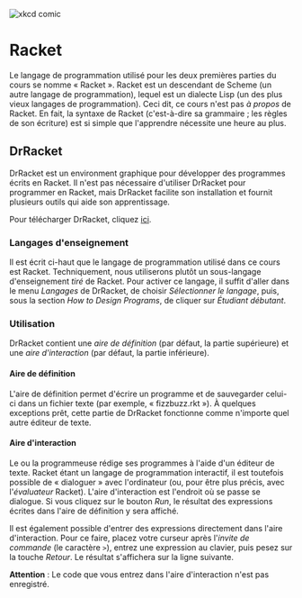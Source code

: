 ![xkcd comic](https://imgs.xkcd.com/comics/lisp_cycles.png)

# Racket

Le langage de programmation utilisé pour les deux premières parties du
cours se nomme « Racket ». Racket est un descendant de Scheme (un autre
langage de programmation), lequel est un dialecte Lisp (un des plus
vieux langages de programmation). Ceci dit, ce cours n'est pas *à
propos* de Racket. En fait, la syntaxe de Racket (c'est-à-dire sa
grammaire ; les règles de son écriture) est si simple que l'apprendre
nécessite une heure au plus.

## DrRacket

DrRacket est un environment graphique pour développer des programmes
écrits en Racket. Il n'est pas nécessaire d'utiliser DrRacket pour
programmer en Racket, mais DrRacket facilite son installation et fournit
plusieurs outils qui aide son apprentissage. 

Pour télécharger DrRacket, cliquez [ici][installation].

[installation]: https://download.racket-lang.org

### Langages d'enseignement

Il est écrit ci-haut que le langage de programmation utilisé dans ce
cours est Racket. Techniquement, nous utiliserons plutôt un sous-langage
d'enseignement *tiré* de Racket. Pour activer ce langage, il suffit
d'aller dans le menu *Langages* de DrRacket, de choisir *Sélectionner le
langage*, puis, sous la section *How to Design Programs*, de cliquer sur
*Étudiant débutant*.

### Utilisation

DrRacket contient une *aire de définition* (par défaut, la partie
supérieure) et une *aire d'interaction* (par défaut, la partie
inférieure).

#### Aire de définition

L'aire de définition permet d'écrire un programme et de sauvegarder
celui-ci dans un fichier texte (par exemple, « fizzbuzz.rkt »). À
quelques exceptions prêt, cette partie de DrRacket fonctionne comme
n'importe quel autre éditeur de texte.

#### Aire d'interaction

Le ou la programmeuse rédige ses programmes à l'aide d'un éditeur de
texte. Racket étant un langage de programmation interactif, il est
toutefois possible de « dialoguer » avec l'ordinateur (ou, pour être
plus précis, avec l'*évaluateur* Racket). L'aire d'interaction est
l'endroit où se passe se dialogue. Si vous cliquez sur le bouton *Run*,
le résultat des expressions écrites dans l'aire de définition y sera
affiché.

Il est également possible d'entrer des expressions directement dans
l'aire d'interaction. Pour ce faire, placez votre curseur après
l'*invite de commande* (le caractère `>`), entrez une expression au
clavier, puis pesez sur la touche *Retour*. Le résultat s'affichera sur
la ligne suivante.

**Attention** : Le code que vous entrez dans l'aire d'interaction n'est
pas enregistré.
